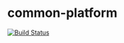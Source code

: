 # common-platform
[![Build Status](https://api.travis-ci.org/mockbirds/common-platform.svg?branch=master)](https://travis-ci.org/mockbirds/common-platform)